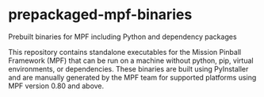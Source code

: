 # prepackaged-mpf-binaries
Prebuilt binaries for MPF including Python and dependency packages

This repository contains standalone executables for the Mission Pinball Framework (MPF) that can be run on a machine without python, pip, virtual environments, or dependencies. These binaries are built using PyInstaller and are manually generated by the MPF team for supported platforms using MPF version 0.80 and above.
